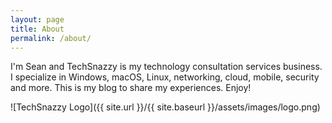 ```yaml
---
layout: page
title: About
permalink: /about/
---
```


I'm Sean and TechSnazzy is my technology consultation services business. I specialize in Windows, macOS, Linux, networking, cloud, mobile, security and more. This is my blog to share my experiences. Enjoy!

![TechSnazzy Logo]({{ site.url }}/{{ site.baseurl }}/assets/images/logo.png)